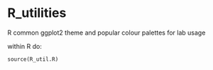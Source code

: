 # R_utilities

R common ggplot2 theme and popular colour palettes for lab usage


within R do:

```
source(R_util.R)
```
